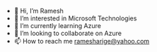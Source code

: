 - 👋 Hi, I’m Ramesh
- 👀 I’m interested in Microsoft Technologies
- 🌱 I’m currently learning Azure
- 💞️ I’m looking to collaborate on Azure
- 📫 How to reach me ramesharige@yahoo.com

<!---
ramesharige25/ramesharige25 is a ✨ special ✨ repository because its `README.md` (this file) appears on your GitHub profile.
You can click the Preview link to take a look at your changes.
--->
